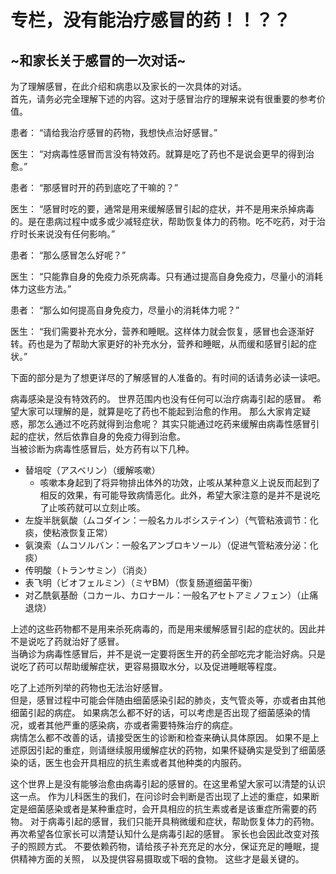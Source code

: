 # 专栏，没有能治疗感冒的药！！？？

## \~和家长关于感冒的一次对话\~

为了理解感冒，在此介绍和病患以及家长的一次具体的对话。  
首先，请务必完全理解下述的内容。这对于感冒治疗的理解来说有很重要的参考价值。

患者：
“请给我治疗感冒的药物，我想快点治好感冒。”

医生：
“对病毒性感冒而言没有特效药。就算是吃了药也不是说会更早的得到治愈。”

患者：
“那感冒时开的药到底吃了干嘛的？”

医生：
“感冒时吃的要，通常是用来缓解感冒引起的症状，并不是用来杀掉病毒的。是在患病过程中或多或少减轻症状，帮助恢复体力的药物。吃不吃药，对于治疗时长来说没有任何影响。”

患者：
“那么感冒怎么好呢？”

医生：
“只能靠自身的免疫力杀死病毒。只有通过提高自身免疫力，尽量小的消耗体力这些方法。”

患者：
“那么如何提高自身免疫力，尽量小的消耗体力呢？”

医生：
“我们需要补充水分，营养和睡眠。这样体力就会恢复，感冒也会逐渐好转。药也是为了帮助大家更好的补充水分，营养和睡眠，从而缓和感冒引起的症状。”

下面的部分是为了想更详尽的了解感冒的人准备的。有时间的话请务必读一读吧。

病毒感染是没有特效药的。
世界范围内也没有任何可以治疗病毒引起的感冒。
希望大家可以理解的是，就算是吃了药也不能起到治愈的作用。
那么大家肯定疑惑，那怎么通过不吃药就得到治愈呢？
其实只能通过吃药来缓解由病毒性感冒引起的症状，然后依靠自身的免疫力得到治愈。  
当被诊断为病毒性感冒后，处方药有以下几种。

- 替培啶（アスベリン）（缓解咳嗽）
  - 咳嗽本身起到了将异物排出体外的功效，止咳从某种意义上说反而起到了相反的效果，有可能导致病情恶化。此外，希望大家注意的是并不是说吃了止咳药就可以立刻止咳。
- 左旋半胱氨酸（ムコダイン：一般名カルボシステイン）（气管粘液调节：化痰，使粘液恢复正常）
- 氨溴索（ムコソルバン：一般名アンブロキソール）（促进气管粘液分泌：化痰）
- 传明酸（トランサミン）（消炎）
- 表飞明（ビオフェルミン）（ミヤBM）（恢复肠道细菌平衡）
- 对乙酰氨基酚（コカール、カロナール：一般名アセトアミノフェン）（止痛退烧）

上述的这些药物都不是用来杀死病毒的，而是用来缓解感冒引起的症状的。因此并不是说吃了药就治好了感冒。  
当确诊为病毒性感冒后，并不是说一定要将医生开的药全部吃完才能治好病。只是说吃了药可以帮助缓解症状，更容易摄取水分，以及促进睡眠等程度。

吃了上述所列举的药物也无法治好感冒。  
但是，感冒过程中可能会伴随由细菌感染引起的肺炎，支气管炎等，亦或者由其他细菌引起的病症。
如果病怎么都不好的话，可以考虑是否出现了细菌感染的情况，或者其他严重的感染病，亦或者需要特殊治疗的病症。  
病情怎么都不改善的话，请接受医生的诊断和检查来确认具体原因。
如果不是上述原因引起的重症，则请继续服用缓解症状的药物，如果怀疑确实是受到了细菌感染的话，医生也会开具相应的抗生素或者其他种类的内服药。

这个世界上是没有能够治愈由病毒引起的感冒的。在这里希望大家可以清楚的认识这一点。
作为儿科医生的我们，在问诊时会判断是否出现了上述的重症，如果断定是细菌感染或者是某种重症时，会开具相应的抗生素或者是该重症所需要的药物。
对于病毒引起的感冒，我们只能开具稍微缓和症状，帮助恢复体力的药物。  
再次希望各位家长可以清楚认知什么是病毒引起的感冒。
家长也会因此改变对孩子的照顾方式。
不要依赖药物，请给孩子补充充足的水分，保证充足的睡眠，提供精神方面的关照，
以及提供容易摄取或下咽的食物。
这些才是最关键的。
